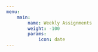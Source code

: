 ```yaml
---
menu:
    main:
        name: Weekly Assignments
        weight: -100
        params:
            icon: date
---
```




































































